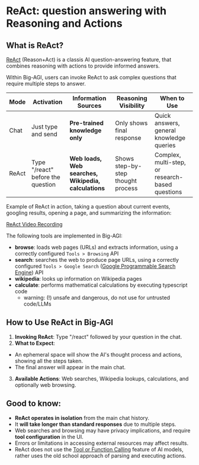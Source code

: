 # ReAct: question answering with Reasoning and Actions

## What is ReAct?

[ReAct](https://arxiv.org/abs/2210.03629) (Reason+Act) is a classis AI question-answering feature,
that combines reasoning with actions to provide informed answers.

Within Big-AGI, users can invoke ReAct to ask complex questions that require multiple steps to answer.

| Mode  | Activation                        | Information Sources                                  | Reasoning Visibility               | When to Use                                      |
|-------|-----------------------------------|------------------------------------------------------|------------------------------------|--------------------------------------------------|
| Chat  | Just type and send                | **Pre-trained knowledge only**                       | Only shows final response          | Quick answers, general knowledge queries         |
| ReAct | Type "/react" before the question | **Web loads, Web searches, Wikipedia, calculations** | Shows step-by-step thought process | Complex, multi-step, or research-based questions |

Example of ReAct in action, taking a question about current events, googling results, opening a page, and summarizing the information:

[ReAct Video Recording](https://github.com/user-attachments/assets/c3480428-9ab8-4257-a869-2541bf44a062)

The following tools are implemented in Big-AGI:

- **browse**: loads web pages (URLs) and extracts information, using a correctly configured `Tools > Browsing` API
- **search**: searches the web to produce page URLs, using a correctly configured `Tools > Google Search` ([Google Programmable Search Engine](https://programmablesearchengine.google.com/about/)) API
- **wikipedia**: looks up information on Wikipedia pages
- **calculate**: performs mathematical calculations by executing typescript code
  - warning: (!) unsafe and dangerous, do not use for untrusted code/LLMs

## How to Use ReAct in Big-AGI

1. **Invoking ReAct**: Type "/react" followed by your question in the chat.
2. **What to Expect**:

- An ephemeral space will show the AI's thought process and actions, showing all the steps taken.
- The final answer will appear in the main chat.

3. **Available Actions**: Web searches, Wikipedia lookups, calculations, and optionally web browsing.

## Good to know:

- **ReAct operates in isolation** from the main chat history.
- It **will take longer than standard responses** due to multiple steps.
- Web searches and browsing may have privacy implications, and require **tool configuration** in the UI.
- Errors or limitations in accessing external resources may affect results.
- ReAct does not use the [Tool or Function Calling](https://platform.openai.com/docs/guides/function-calling) feature of AI models, rather uses the old school approach of parsing and executing actions.
